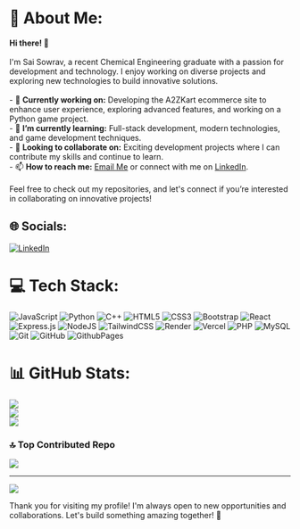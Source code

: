 # 💫 About Me:
**Hi there! 👋**<br><br>I'm Sai Sowrav, a recent Chemical Engineering graduate with a passion for development and technology. I enjoy working on diverse projects and exploring new technologies to build innovative solutions.<br><br>- 💼 **Currently working on:** Developing the A2ZKart ecommerce site to enhance user experience, exploring advanced features, and working on a Python game project.<br>- 🔭 **I’m currently learning:** Full-stack development, modern technologies, and game development techniques.<br>- 🌱 **Looking to collaborate on:** Exciting development projects where I can contribute my skills and continue to learn.<br>- 📫 **How to reach me:** [Email Me](mailto:andukurisaisowrav7@gmail.com) or connect with me on [LinkedIn](https://www.linkedin.com/in/sai-sowrav-andukuri/).<br><br>Feel free to check out my repositories, and let's connect if you’re interested in collaborating on innovative projects!<br>


## 🌐 Socials:
[![LinkedIn](https://img.shields.io/badge/LinkedIn-%230077B5.svg?logo=linkedin&logoColor=white)](https://linkedin.com/in/sai-sowrav-andukuri) 

# 💻 Tech Stack:
![JavaScript](https://img.shields.io/badge/javascript-%23323330.svg?style=for-the-badge&logo=javascript&logoColor=%23F7DF1E) ![Python](https://img.shields.io/badge/python-3670A0?style=for-the-badge&logo=python&logoColor=ffdd54) ![C++](https://img.shields.io/badge/c++-%2300599C.svg?style=for-the-badge&logo=c%2B%2B&logoColor=white) ![HTML5](https://img.shields.io/badge/html5-%23E34F26.svg?style=for-the-badge&logo=html5&logoColor=white) ![CSS3](https://img.shields.io/badge/css3-%231572B6.svg?style=for-the-badge&logo=css3&logoColor=white) ![Bootstrap](https://img.shields.io/badge/bootstrap-%238511FA.svg?style=for-the-badge&logo=bootstrap&logoColor=white) ![React](https://img.shields.io/badge/react-%2320232a.svg?style=for-the-badge&logo=react&logoColor=%2361DAFB) ![Express.js](https://img.shields.io/badge/express.js-%23404d59.svg?style=for-the-badge&logo=express&logoColor=%2361DAFB) ![NodeJS](https://img.shields.io/badge/node.js-6DA55F?style=for-the-badge&logo=node.js&logoColor=white) ![TailwindCSS](https://img.shields.io/badge/tailwindcss-%2338B2AC.svg?style=for-the-badge&logo=tailwind-css&logoColor=white) ![Render](https://img.shields.io/badge/Render-%46E3B7.svg?style=for-the-badge&logo=render&logoColor=white) ![Vercel](https://img.shields.io/badge/vercel-%23000000.svg?style=for-the-badge&logo=vercel&logoColor=white) ![PHP](https://img.shields.io/badge/php-%23777BB4.svg?style=for-the-badge&logo=php&logoColor=white) ![MySQL](https://img.shields.io/badge/mysql-4479A1.svg?style=for-the-badge&logo=mysql&logoColor=white) ![Git](https://img.shields.io/badge/git-%23F05033.svg?style=for-the-badge&logo=git&logoColor=white) ![GitHub](https://img.shields.io/badge/github-%23121011.svg?style=for-the-badge&logo=github&logoColor=white) ![GithubPages](https://img.shields.io/badge/github%20pages-121013?style=for-the-badge&logo=github&logoColor=white)
# 📊 GitHub Stats:
![](https://github-readme-stats.vercel.app/api?username=saisaurav78&theme=dark&hide_border=false&include_all_commits=false&count_private=false)<br/>
![](https://github-readme-streak-stats.herokuapp.com/?user=saisaurav78&theme=dark&hide_border=false)<br/>
![](https://github-readme-stats.vercel.app/api/top-langs/?username=saisaurav78&theme=dark&hide_border=false&include_all_commits=false&count_private=false&layout=compact)

### 🔝 Top Contributed Repo
![](https://github-contributor-stats.vercel.app/api?username=saisaurav78&limit=5&theme=dark&combine_all_yearly_contributions=true)

---
[![](https://visitcount.itsvg.in/api?id=saisaurav78&icon=0&color=0)](https://visitcount.itsvg.in)

Thank you for visiting my profile! I'm always open to new opportunities and collaborations. Let's build something amazing together! 🚀
